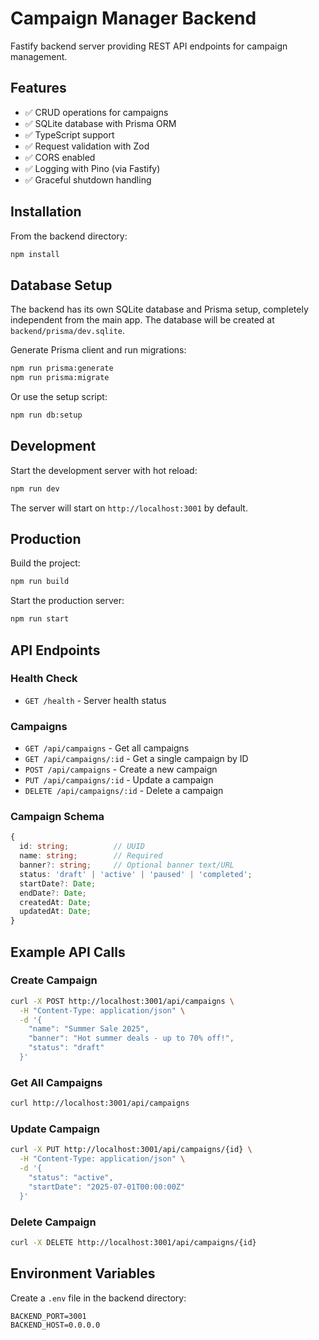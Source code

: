 # Campaign Manager Backend

Fastify backend server providing REST API endpoints for campaign management.

## Features

- ✅ CRUD operations for campaigns
- ✅ SQLite database with Prisma ORM
- ✅ TypeScript support
- ✅ Request validation with Zod
- ✅ CORS enabled
- ✅ Logging with Pino (via Fastify)
- ✅ Graceful shutdown handling

## Installation

From the backend directory:

```bash
npm install
```

## Database Setup

The backend has its own SQLite database and Prisma setup, completely independent from the main app. The database will be created at `backend/prisma/dev.sqlite`.

Generate Prisma client and run migrations:

```bash
npm run prisma:generate
npm run prisma:migrate
```

Or use the setup script:

```bash
npm run db:setup
```

## Development

Start the development server with hot reload:

```bash
npm run dev
```

The server will start on `http://localhost:3001` by default.

## Production

Build the project:

```bash
npm run build
```

Start the production server:

```bash
npm run start
```

## API Endpoints

### Health Check

- `GET /health` - Server health status

### Campaigns

- `GET /api/campaigns` - Get all campaigns
- `GET /api/campaigns/:id` - Get a single campaign by ID
- `POST /api/campaigns` - Create a new campaign
- `PUT /api/campaigns/:id` - Update a campaign
- `DELETE /api/campaigns/:id` - Delete a campaign

### Campaign Schema

```typescript
{
  id: string;          // UUID
  name: string;        // Required
  banner?: string;     // Optional banner text/URL
  status: 'draft' | 'active' | 'paused' | 'completed';
  startDate?: Date;
  endDate?: Date;
  createdAt: Date;
  updatedAt: Date;
}
```

## Example API Calls

### Create Campaign

```bash
curl -X POST http://localhost:3001/api/campaigns \
  -H "Content-Type: application/json" \
  -d '{
    "name": "Summer Sale 2025",
    "banner": "Hot summer deals - up to 70% off!",
    "status": "draft"
  }'
```

### Get All Campaigns

```bash
curl http://localhost:3001/api/campaigns
```

### Update Campaign

```bash
curl -X PUT http://localhost:3001/api/campaigns/{id} \
  -H "Content-Type: application/json" \
  -d '{
    "status": "active",
    "startDate": "2025-07-01T00:00:00Z"
  }'
```

### Delete Campaign

```bash
curl -X DELETE http://localhost:3001/api/campaigns/{id}
```

## Environment Variables

Create a `.env` file in the backend directory:

```
BACKEND_PORT=3001
BACKEND_HOST=0.0.0.0
```
